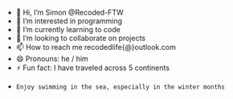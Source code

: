 - 👋 Hi, I’m Simon @Recoded-FTW
- 👀 I’m interested in programming
- 🌱 I’m currently learning to code
- 💞️ I’m looking to collaborate on projects
- 📫 How to reach me recodedlife{@}outlook.com
- 😄 Pronouns: he / him
- ⚡ Fun fact: I have traveled across 5 continents
-     Enjoy swimming in the sea, especially in the winter months

<!---
Recoded-FTW/Recoded-FTW is a ✨ special ✨ repository because its `README.md` (this file) appears on your GitHub profile.
You can click the Preview link to take a look at your changes.
--->
